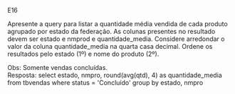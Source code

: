 E16

Apresente a query para listar a quantidade média vendida de cada produto agrupado por estado da federação. As colunas presentes no resultado devem ser estado e nmprod e quantidade_media. Considere arredondar o valor da coluna quantidade_media na quarta casa decimal. Ordene os resultados pelo estado (1º) e nome do produto (2º).

Obs: Somente vendas concluídas.
<br>
Resposta:
select estado, nmpro, round(avg(qtd), 4) as quantidade_media
from tbvendas
where status = 'Concluído'
group by estado, nmpro